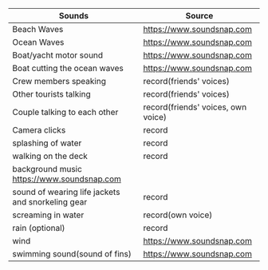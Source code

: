 |Sounds        |                                               Source|
----------------|-----------------------------------------------------|
|Beach Waves    |                                              https://www.soundsnap.com |
|Ocean Waves      |                                            https://www.soundsnap.com |
|Boat/yacht motor sound    |                                   https://www.soundsnap.com |
|Boat cutting the ocean waves   |                              https://www.soundsnap.com |
|Crew members speaking         |                               record(friends' voices) |
|Other tourists talking        |                               record(friends' voices) |
|Couple talking to each other    |                             record(friends' voices, own voice) |
|Camera clicks                 |                               record |
|splashing of water            |                               record |
|walking on the deck            |                              record |
|background music                                             https://www.soundsnap.com  |
|sound of wearing life jackets and snorkeling gear   |         record |
|screaming in water               |                            record(own voice) |
|rain (optional)                   |                           record |
|wind                                |                         https://www.soundsnap.com |
|swimming sound(sound of fins)       |                         https://www.soundsnap.com |
 
